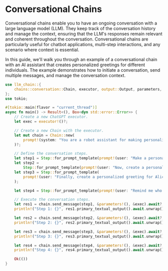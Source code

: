 # Conversational Chains

Conversational chains enable you to have an ongoing conversation with a large language model (LLM). They keep track of the conversation history and manage the context, ensuring that the LLM's responses remain relevant and coherent throughout the conversation. Conversational chains are particularly useful for chatbot applications, multi-step interactions, and any scenario where context is essential.

In this guide, we'll walk you through an example of a conversational chain with an AI assistant that creates personalized greetings for different individuals. The example demonstrates how to initiate a conversation, send multiple messages, and manage the conversation context.

```rust
use llm_chain::{
    chains::conversation::Chain, executor, output::Output, parameters, prompt, step::Step,
};
use tokio;

#[tokio::main(flavor = "current_thread")]
async fn main() -> Result<(), Box<dyn std::error::Error>> {
    // Create a new ChatGPT executor.
    let exec = executor!()?;

    // Create a new Chain with the executor.
    let mut chain = Chain::new(
        prompt!(system: "You are a robot assistant for making personalized greetings."),
    )?;

    // Define the conversation steps.
    let step1 = Step::for_prompt_template(prompt!(user: "Make a personalized greeting for Joe."));
    let step2 =
        Step::for_prompt_template(prompt!(user: "Now, create a personalized greeting for Jane."));
    let step3 = Step::for_prompt_template(
        prompt!(user: "Finally, create a personalized greeting for Alice."),
    );

    let step4 = Step::for_prompt_template(prompt!(user: "Remind me who did we just greet."));

    // Execute the conversation steps.
    let res1 = chain.send_message(step1, &parameters!(), &exec).await?;
    println!("Step 1: {}", res1.primary_textual_output().await.unwrap());

    let res2 = chain.send_message(step2, &parameters!(), &exec).await?;
    println!("Step 2: {}", res2.primary_textual_output().await.unwrap());

    let res3 = chain.send_message(step3, &parameters!(), &exec).await?;
    println!("Step 3: {}", res3.primary_textual_output().await.unwrap());

    let res4 = chain.send_message(step4, &parameters!(), &exec).await?;
    println!("Step 4: {}", res4.primary_textual_output().await.unwrap());

    Ok(())
}
```
